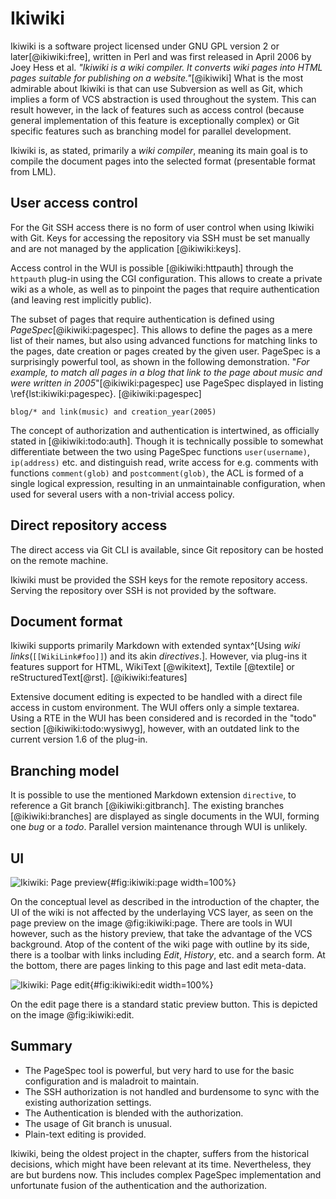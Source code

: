 # Ikiwiki

Ikiwiki is a software project licensed under GNU GPL version 2 or later[@ikiwiki:free], written in Perl and was first released in April 2006 by Joey Hess et al.
_"Ikiwiki is a wiki compiler. It converts wiki pages into HTML pages suitable for publishing on a website."_[@ikiwiki]
What is the most admirable about Ikiwiki is that can use Subversion as well as Git, which implies a form of VCS abstraction is used throughout the system.
This can result however, in the lack of features such as access control (because general implementation of this feature is exceptionally complex) or Git specific features such as branching model for parallel development.

Ikiwiki is, as stated, primarily a _wiki compiler_, meaning its main goal is to compile the document pages into the selected format (presentable format from LML).

## User access control

For the Git SSH access there is no form of user control when using Ikiwiki with Git.
Keys for accessing the repository via SSH must be set manually and are not managed by the application [@ikiwiki:keys].

Access control in the WUI is possible [@ikiwiki:httpauth] through the `httpauth` plug-in using the CGI configuration.
This allows to create a private wiki as a whole, as well as to pinpoint the pages that require authentication (and leaving rest implicitly public).


The subset of pages that require authentication is defined using _PageSpec_[@ikiwiki:pagespec].
This allows to define the pages as a mere list of their names, but also using advanced functions for matching links to the pages, date creation or pages created by the given user.
PageSpec is a surprisingly powerful tool, as shown in the following demonstration.
"_For example, to match all pages in a blog that link to the page about music and were written in 2005_"[@ikiwiki:pagespec] use PageSpec displayed in listing \ref{lst:ikiwiki:pagespec}. [@ikiwiki:pagespec]

```{language=lisp caption="Ikiwiki: PageSpec example" label="lst:ikiwiki:pagespec"}
blog/* and link(music) and creation_year(2005)
```

The concept of authorization and authentication is intertwined, as officially stated in [@ikiwiki:todo:auth].
Though it is technically possible to somewhat differentiate between the two using PageSpec functions `user(username)`, `ip(address)` etc. and distinguish read, write access for e.g. comments with functions `comment(glob)` and `postcomment(glob)`, the ACL is formed of a single logical expression, resulting in an unmaintainable configuration, when used for several users with a non-trivial access policy.

## Direct repository access

The direct access via Git CLI is available, since Git repository can be hosted on the remote machine.

Ikiwiki must be provided the SSH keys for the remote repository access.
Serving the repository over SSH is not provided by the software.

## Document format

Ikiwiki supports primarily Markdown with extended syntax^[Using _wiki links_(`[[WikiLink#foo]]`) and its akin _directives_.].
However, via plug-ins it features support for HTML, WikiText [@wikitext], Textile [@textile] or reStructuredText[@rst]. [@ikiwiki:features]

Extensive document editing is expected to be handled with a direct file access in custom environment.
The WUI offers only a simple textarea.
Using a RTE in the WUI has been considered and is recorded in the "todo" section [@ikiwiki:todo:wysiwyg], however, with an outdated link to the current version 1.6 of the plug-in.

## Branching model

It is possible to use the mentioned Markdown extension `directive`, to reference a Git branch [@ikiwiki:gitbranch].
The existing branches [@ikiwiki:branches] are displayed as single documents in the WUI, forming one _bug_ or a _todo_.
Parallel version maintenance through WUI is unlikely.

## UI

![Ikiwiki: Page preview](./src/assets/images/ikiwiki-page){#fig:ikiwiki:page width=100%}

On the conceptual level as described in the introduction of the chapter, the UI of the wiki is not affected by the underlaying VCS layer, as seen on the page preview on the image @fig:ikiwiki:page.
There are tools in WUI however, such as the history preview, that take the advantage of the VCS background.
Atop of the content of the wiki page with outline by its side, there is a toolbar with links including _Edit_, _History_, etc. and a search form.
At the bottom, there are pages linking to this page and last edit meta-data.

![Ikiwiki: Page edit](./src/assets/images/ikiwiki-edit){#fig:ikiwiki:edit width=100%}

On the edit page there is a standard static preview button.
This is depicted on the image @fig:ikiwiki:edit.

## Summary

- The PageSpec tool is powerful, but very hard to use for the basic configuration and is maladroit to maintain.
- The SSH authorization is not handled and burdensome to sync with the existing authorization settings.
- The Authentication is blended with the authorization.
- The usage of Git branch is unusual.
- Plain-text editing is provided.

Ikiwiki, being the oldest project in the chapter, suffers from the historical decisions, which might have been relevant at its time.
Nevertheless, they are but burdens now.
This includes complex PageSpec implementation and unfortunate fusion of the authentication and  the authorization.
